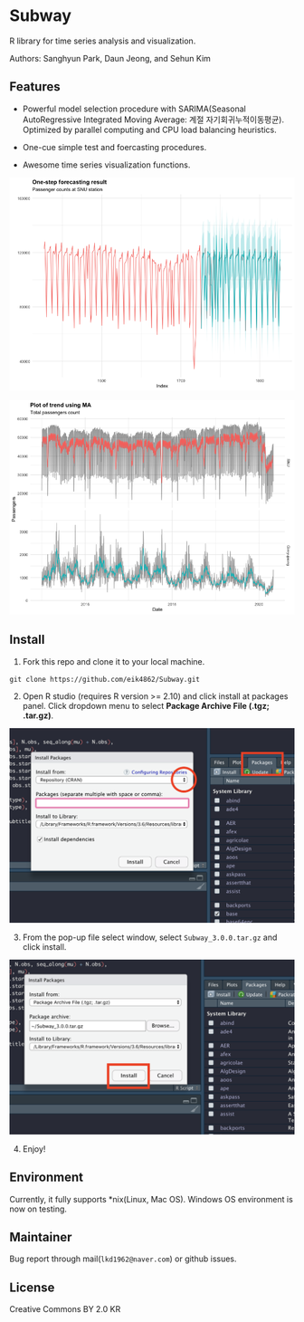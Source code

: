# Subway
R library for time series analysis and visualization.

Authors: Sanghyun Park, Daun Jeong, and Sehun Kim

## Features

* Powerful model selection procedure with SARIMA(Seasonal AutoRegressive Integrated Moving Average: 계절 자기회귀누적이동평균). Optimized by parallel computing and CPU load balancing heuristics.

* One-cue simple test and foercasting procedures.

* Awesome time series visualization functions.

![./Forecasting.png](./Forecasting.png)

![./Trend.png](./Trend.png)

## Install
1. Fork this repo and clone it to your local machine.

```{console}
git clone https://github.com/eik4862/Subway.git
```

2. Open R studio (requires R version >= 2.10) and click install at packages panel. Click dropdown menu to select **Package Archive File (.tgz; .tar.gz)**.

![./step1.png](./step1.png)

3. From the pop-up file select window, select `Subway_3.0.0.tar.gz` and click install.

![./step2.png](./step2.png)

4. Enjoy!

## Environment
Currently, it fully supports *nix(Linux, Mac OS). Windows OS environment is now on testing.

## Maintainer
Bug report through mail(`lkd1962@naver.com`) or github issues.

## License
Creative Commons BY 2.0 KR